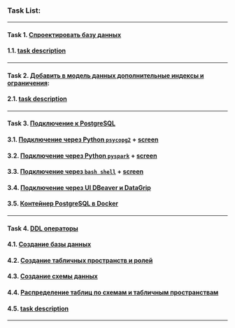 ### **Task List:** 
___

#### Task 1. [**Спроектировать базу данных**](https://github.com/SolonnikovDV/otusDbProject/tree/master/task_1)
#### 1.1. [task description](https://github.com/SolonnikovDV/otusDbProject/blob/main/task_1/task_1_readme.md)
- - -

#### Task 2. [**Добавить в модель данных дополнительные индексы и ограничения**](https://github.com/SolonnikovDV/otusDbProject/tree/master/task_2/tables):
#### 2.1. [task description](https://github.com/SolonnikovDV/otusDbProject/blob/main/task_2/task_2_readme.md)
- - -

#### Task 3. [**Подключение к PostgreSQL**](https://github.com/SolonnikovDV/otusDbProject/tree/master/task_3/tables)
#### 3.1. [Подключение через Python `psycopg2`](https://github.com/SolonnikovDV/otusDbProject/blob/master/task_3/connect_with_python/psycopg2_psql_connect.py) + [screen](https://github.com/SolonnikovDV/otusDbProject/blob/master/task_3/connect_with_python/python_psycopg2_PostgreSQL_connection.png)
#### 3.2. [Подключение через Python `pyspark`](https://github.com/SolonnikovDV/otusDbProject/blob/master/task_3/connect_with_pySpark/spark_psql_connect.py) + [screen](https://github.com/SolonnikovDV/otusDbProject/blob/master/task_3/connect_with_pySpark/python_pySpark_connection.png)
#### 3.3. [Подключение через `bash shell`](https://github.com/SolonnikovDV/otusDbProject/blob/master/task_3/connect_with_bash/bash_psql_connection.sh) + [screen](https://github.com/SolonnikovDV/otusDbProject/blob/master/task_3/connect_with_bash/bash_PostgreSQL_connection.png)
#### 3.4. [Подключение через  UI DBeaver и DataGrip](https://github.com/SolonnikovDV/otusDbProject/blob/master/task_3/connect_with_UI)
#### 3.5. [Контейнер PostgreSQL в Docker](https://github.com/SolonnikovDV/otusDbProject/blob/master/task_3/docker/docker_img_postgres.png)
- - -

#### Task 4. [**DDL операторы**]()
#### 4.1. [Создание базы данных]()
#### 4.2. [Создание табличных пространств и ролей]()
#### 4.3. [Создание схемы данных]()
#### 4.4. [Распределение таблиц по схемам и табличным пространствам]()
#### 4.5. [task description]()
- - -



